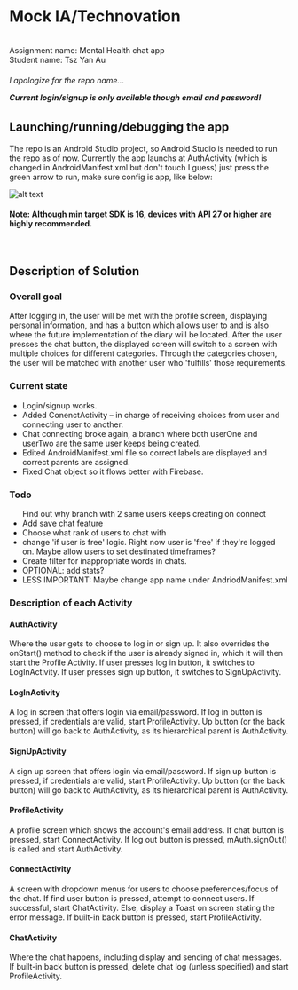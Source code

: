 # Mock IA/Technovation
</br>
Assignment name: Mental Health chat app </br>
Student name: Tsz Yan Au
<h6>I apologize for the repo name...</6>
<p><b>Current login/signup is only available though email and password!</b></p>
<h2>Launching/running/debugging the app</h2>
The repo is an Android Studio project, so Android Studio is needed to run the repo as of now.  Currently the app launchs at AuthActivity (which is changed in AndroidManifest.xml but don't touch I guess)
just press the green arrow to run, make sure config is app, like below:  

![alt text](https://i.imgur.com/KBxB1ra.png)

<h4><b>Note: Although min target SDK is 16, devices with API 27 or higher are highly recommended.</b></h4>
</br>
<h2>Description of Solution</h2>
<h3>Overall goal</h3>
After logging in, the user will be met with the profile screen, displaying personal information, and has a button which allows user to and is also where the future implementation of the diary will be located.  After the user presses the chat button, the displayed screen will switch to a screen with multiple choices for different categories.  Through the categories chosen, the user will be matched with another user who 'fulfills' those requirements.

<h3>Current state</h3>
<ul>
  <li>Login/signup works.</li>
  <li>Added ConenctActivity – in charge of receiving choices from user and connecting user to another.</li>
  <li>Chat connecting broke again, a branch where both userOne and userTwo are the same user keeps being created.</li>
  <li>Edited AndroidManifest.xml file so correct labels are displayed and correct parents are assigned.</li>
  <li>Fixed Chat object so it flows better with Firebase.</li>
</ul>

<h3>Todo</h3>
<ul
  <li>Find out why branch with 2 same users keeps creating on connect</li>
  <li>Add save chat feature</li>
  <li>Choose what rank of users to chat with</li>
  <li>change 'if user is free' logic.  Right now user is 'free' if they're logged on.  Maybe allow users to set destinated timeframes?</li>
  <li>Create filter for inappropriate words in chats.</li>
  <li>OPTIONAL: add stats?</li>
  <li>LESS IMPORTANT: Maybe change app name under AndriodManifest.xml</li>
</ul>

<h3>Description of each Activity</h3>
<h4>AuthActivity</h4>
Where the user gets to choose to log in or sign up.  It also overrides the onStart() method to check if the user is already signed in, which it will then start the Profile Activity.  If user presses log in button, it switches to LogInActivity.  If user presses sign up button, it switches to SignUpActivity.

</br>
<h4>LogInActivity</h4>
A log in screen that offers login via email/password.  If log in button is pressed, if credentials are valid, start ProfileActivity.  Up button (or the back button) will go back to AuthActivity, as its hierarchical parent is AuthActivity.

</br>
<h4>SignUpActivity</h4>
A sign up screen that offers login via email/password.  If sign up button is pressed, if credentials are valid, start ProfileActivity.  Up button (or the back button) will go back to AuthActivity, as its hierarchical parent is AuthActivity.

</br>
<h4>ProfileActivity</h4>
A profile screen which shows the account's email address.  If chat button is pressed, start ConnectActivity.  If log out button is pressed, mAuth.signOut() is called  and start AuthActivity.

</br>
<h4>ConnectActivity</h4>
A screen with dropdown menus for users to choose preferences/focus of the chat.  If find user button is pressed, attempt to connect users.  If successful, start ChatActivity.  Else, display a Toast on screen stating the error message.  If built-in back button is pressed, start ProfileActivity.

</br>
<h4>ChatActivity</h4>
Where the chat happens, including display and sending of chat messages.  If built-in back button is pressed, delete chat log (unless specified) and start ProfileActivity.
